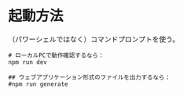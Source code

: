 # 起動方法

（パワーシェルではなく）コマンドプロンプトを使う。  

```shell
# ローカルPCで動作確認するなら：
npm run dev

## ウェブアプリケーション形式のファイルを出力するなら：
#npm run generate
```
